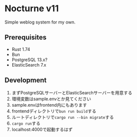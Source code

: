 # Nocturne v11
Simple weblog system for my own.

## Prerequisites
- Rust 1.74
- Bun
- PostgreSQL 13.x?
- ElasticSearch 7.x

## Development
1. まずPostgreSQLサーバーとElasticSearchサーバーを用意する
2. 環境変数はsample.envとか見てください
3. sample.envはfrontend内にもあります
4. frontendディレクトリで`bun run build`する
5. ルートディレクトリで`cargo run --bin migrate`する
6. `cargo run`する
7. localhost:4000で起動するはず
